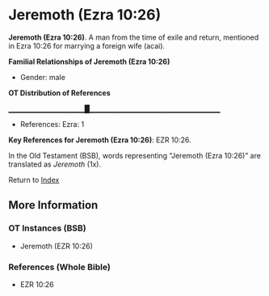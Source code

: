 # Jeremoth (Ezra 10:26)
**Jeremoth (Ezra 10:26)**. 
A man from the time of exile and return, mentioned in Ezra 10:26 for marrying a foreign wife (acai). 




**Familial Relationships of Jeremoth (Ezra 10:26)**


* Gender: male


**OT Distribution of References**

▁▁▁▁▁▁▁▁▁▁▁▁▁▁█▁▁▁▁▁▁▁▁▁▁▁▁▁▁▁▁▁▁▁▁▁▁▁▁
* References: Ezra: 1



**Key References for Jeremoth (Ezra 10:26)**: 
EZR 10:26. 


In the Old Testament (BSB), words representing “Jeremoth (Ezra 10:26)” are translated as 
*Jeremoth* (1x). 




Return to [Index](00-Index.md)

## More Information

### OT Instances (BSB)

* Jeremoth (EZR 10:26)



### References (Whole Bible)

* EZR 10:26



